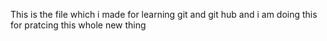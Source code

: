 This is the file which i made for learning git and git hub and i am doing this for pratcing this whole new thing